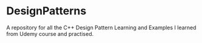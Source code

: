 # DesignPatterns
A repository for all the C++ Design Pattern Learning and Examples I learned from Udemy course and practised.
